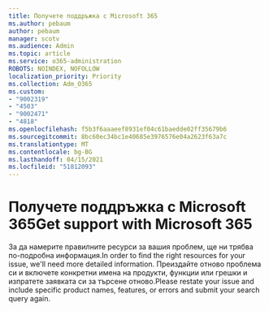```yaml
---
title: Получете поддръжка с Microsoft 365
ms.author: pebaum
author: pebaum
manager: scotv
ms.audience: Admin
ms.topic: article
ms.service: o365-administration
ROBOTS: NOINDEX, NOFOLLOW
localization_priority: Priority
ms.collection: Adm_O365
ms.custom:
- "9002319"
- "4503"
- "9002471"
- "4818"
ms.openlocfilehash: f5b3f6aaaeef8931ef04c61baedde02ff35679b6
ms.sourcegitcommit: 8bc60ec34bc1e40685e3976576e04a2623f63a7c
ms.translationtype: MT
ms.contentlocale: bg-BG
ms.lasthandoff: 04/15/2021
ms.locfileid: "51812093"
---
```

# <a name="get-support-with-microsoft-365"></a><span data-ttu-id="2dbe5-102">Получете поддръжка с Microsoft 365</span><span class="sxs-lookup"><span data-stu-id="2dbe5-102">Get support with Microsoft 365</span></span>

<span data-ttu-id="2dbe5-103">За да намерите правилните ресурси за вашия проблем, ще ни трябва по-подробна информация.</span><span class="sxs-lookup"><span data-stu-id="2dbe5-103">In order to find the right resources for your issue, we'll need more detailed information.</span></span> <span data-ttu-id="2dbe5-104">Преиздайте отново проблема си и включете конкретни имена на продукти, функции или грешки и изпратете заявката си за търсене отново.</span><span class="sxs-lookup"><span data-stu-id="2dbe5-104">Please restate your issue and include specific product names, features, or errors and submit your search query again.</span></span>
